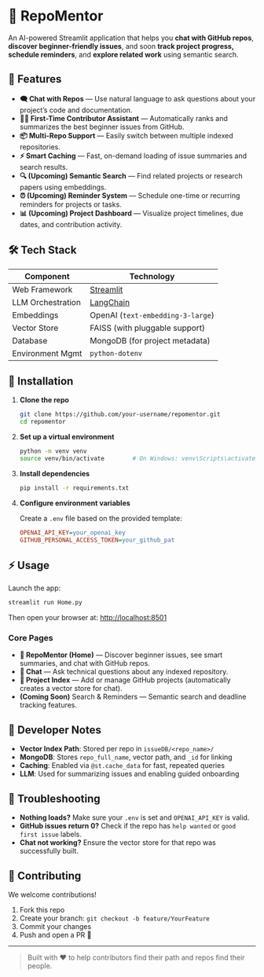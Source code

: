 # 🧠 RepoMentor

An AI-powered Streamlit application that helps you **chat with GitHub repos**, **discover beginner-friendly issues**, and soon **track project progress, schedule reminders**, and **explore related work** using semantic search.

## 🚀 Features

- **🗨️ Chat with Repos** — Use natural language to ask questions about your project’s code and documentation.
- **🧑‍💻 First-Time Contributor Assistant** — Automatically ranks and summarizes the best beginner issues from GitHub.
- **📦 Multi-Repo Support** — Easily switch between multiple indexed repositories.
- **⚡ Smart Caching** — Fast, on-demand loading of issue summaries and search results.
- **🔍 (Upcoming) Semantic Search** — Find related projects or research papers using embeddings.
- **⏰ (Upcoming) Reminder System** — Schedule one-time or recurring reminders for projects or tasks.
- **📊 (Upcoming) Project Dashboard** — Visualize project timelines, due dates, and contribution activity.

## 🛠️ Tech Stack

| Component         | Technology                          |
|------------------|--------------------------------------|
| Web Framework     | [Streamlit](https://streamlit.io)   |
| LLM Orchestration | [LangChain](https://www.langchain.com) |
| Embeddings        | OpenAI (`text-embedding-3-large`)   |
| Vector Store      | FAISS (with pluggable support)      |
| Database          | MongoDB (for project metadata)      |
| Environment Mgmt  | `python-dotenv`                     |

## 💾 Installation

1. **Clone the repo**

   ```bash
   git clone https://github.com/your-username/repomentor.git
   cd repomentor
   ```

2. **Set up a virtual environment**

   ```bash
   python -m venv venv
   source venv/bin/activate        # On Windows: venv\Scripts\activate
   ```

3. **Install dependencies**

   ```bash
   pip install -r requirements.txt
   ```

4. **Configure environment variables**

   Create a `.env` file based on the provided template:

   ```ini
   OPENAI_API_KEY=your_openai_key
   GITHUB_PERSONAL_ACCESS_TOKEN=your_github_pat
   ```

## ⚡ Usage

Launch the app:

```bash
streamlit run Home.py
```

Then open your browser at: [http://localhost:8501](http://localhost:8501)

### Core Pages

- **🧠 RepoMentor (Home)** — Discover beginner issues, see smart summaries, and chat with GitHub repos.
- **💬 Chat** — Ask technical questions about any indexed repository.
- **👀 Project Index** — Add or manage GitHub projects (automatically creates a vector store for chat).
- **(Coming Soon)** Search & Reminders — Semantic search and deadline tracking features.

## 🧪 Developer Notes

- **Vector Index Path**: Stored per repo in `issueDB/<repo_name>/`
- **MongoDB**: Stores `repo_full_name`, vector path, and `_id` for linking
- **Caching**: Enabled via `@st.cache_data` for fast, repeated queries
- **LLM**: Used for summarizing issues and enabling guided onboarding

## 🐛 Troubleshooting

- **Nothing loads?** Make sure your `.env` is set and `OPENAI_API_KEY` is valid.
- **GitHub issues return 0?** Check if the repo has `help wanted` or `good first issue` labels.
- **Chat not working?** Ensure the vector store for that repo was successfully built.

## 🤝 Contributing

We welcome contributions!

1. Fork this repo
2. Create your branch: `git checkout -b feature/YourFeature`
3. Commit your changes
4. Push and open a PR 🚀
---

> Built with ❤️ to help contributors find their path and repos find their people.
